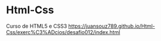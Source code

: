 # Html-Css
 Curso de HTML5 e CSS3
 https://juansouz789.github.io/Html-Css/exerc%C3%ADcios/desafio012/index.html
